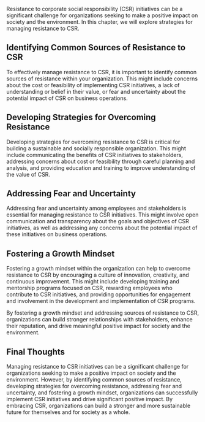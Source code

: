 
Resistance to corporate social responsibility (CSR) initiatives can be a significant challenge for organizations seeking to make a positive impact on society and the environment. In this chapter, we will explore strategies for managing resistance to CSR.

Identifying Common Sources of Resistance to CSR
-----------------------------------------------

To effectively manage resistance to CSR, it is important to identify common sources of resistance within your organization. This might include concerns about the cost or feasibility of implementing CSR initiatives, a lack of understanding or belief in their value, or fear and uncertainty about the potential impact of CSR on business operations.

Developing Strategies for Overcoming Resistance
-----------------------------------------------

Developing strategies for overcoming resistance to CSR is critical for building a sustainable and socially responsible organization. This might include communicating the benefits of CSR initiatives to stakeholders, addressing concerns about cost or feasibility through careful planning and analysis, and providing education and training to improve understanding of the value of CSR.

Addressing Fear and Uncertainty
-------------------------------

Addressing fear and uncertainty among employees and stakeholders is essential for managing resistance to CSR initiatives. This might involve open communication and transparency about the goals and objectives of CSR initiatives, as well as addressing any concerns about the potential impact of these initiatives on business operations.

Fostering a Growth Mindset
--------------------------

Fostering a growth mindset within the organization can help to overcome resistance to CSR by encouraging a culture of innovation, creativity, and continuous improvement. This might include developing training and mentorship programs focused on CSR, rewarding employees who contribute to CSR initiatives, and providing opportunities for engagement and involvement in the development and implementation of CSR programs.

By fostering a growth mindset and addressing sources of resistance to CSR, organizations can build stronger relationships with stakeholders, enhance their reputation, and drive meaningful positive impact for society and the environment.

Final Thoughts
--------------

Managing resistance to CSR initiatives can be a significant challenge for organizations seeking to make a positive impact on society and the environment. However, by identifying common sources of resistance, developing strategies for overcoming resistance, addressing fear and uncertainty, and fostering a growth mindset, organizations can successfully implement CSR initiatives and drive significant positive impact. By embracing CSR, organizations can build a stronger and more sustainable future for themselves and for society as a whole.

